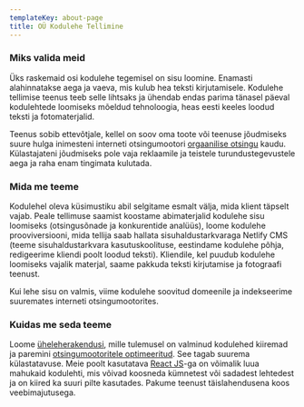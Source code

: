 ```yaml
---
templateKey: about-page
title: OÜ Kodulehe Tellimine
---
```

### Miks valida meid

Üks raskemaid osi kodulehe tegemisel on sisu loomine. Enamasti alahinnatakse aega ja vaeva, mis kulub hea teksti kirjutamisele. Kodulehe tellimise teenus teeb selle lihtsaks ja ühendab endas parima tänasel päeval kodulehtede loomiseks mõeldud tehnoloogia, heas eesti keeles loodud teksti ja  fotomaterjalid.

Teenus sobib ettevõtjale, kellel on soov oma toote või teenuse jõudmiseks suure hulga inimesteni interneti otsingumootori [orgaanilise otsingu](https://support.google.com/google-ads/answer/6054492?hl=et) kaudu. Külastajateni jõudmiseks pole vaja reklaamile ja teistele turundustegevustele aega ja raha enam tingimata kulutada. 

### Mida me teeme

Kodulehel oleva küsimustiku abil selgitame esmalt välja, mida klient täpselt vajab. Peale tellimuse saamist koostame abimaterjalid kodulehe sisu loomiseks (otsingusõnade ja konkurentide analüüs), loome kodulehe prooviversiooni, mida tellija saab hallata sisuhaldustarkvaraga Netlify CMS (teeme sisuhaldustarkvara kasutuskoolituse, eestindame kodulehe põhja, redigeerime kliendi poolt loodud teksti). Kliendile, kel puudub kodulehe loomiseks vajalik materjal, saame pakkuda teksti kirjutamise ja fotograafi teenust.

Kui lehe sisu on valmis, viime kodulehe soovitud domeenile ja indekseerime suuremates interneti otsingumootorites.

### Kuidas me seda teeme

Loome [üheleherakendusi](https://et.wikipedia.org/wiki/%C3%9Cheleherakendus), mille tulemusel on valminud kodulehed kiiremad ja paremini [otsingumootoritele optimeeritud](https://et.wikipedia.org/wiki/Otsingumootoritele_optimeerimine). See tagab suurema külastatavuse. Meie poolt kasutatava [React JS](https://et.wikipedia.org/wiki/React_(JavaScripti_raamistik))-ga on võimalik luua mahukaid kodulehti, mis võivad koosneda kümnetest või sadadest lehtedest ja on kiired ka suuri pilte kasutades. Pakume teenust  täislahendusena koos veebimajutusega. 

